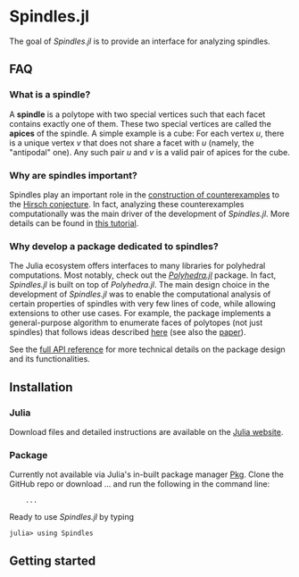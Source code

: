 # Spindles.jl

The goal of *Spindles.jl* is to provide an interface for analyzing spindles.

## FAQ
### What is a spindle?
A **spindle** is a polytope with two special vertices such that each facet contains exactly one of them. These two special vertices are called the **apices** of the spindle. 
A simple example is a cube: For each vertex $u$, there is a unique vertex $v$ that does not share a facet with $u$ (namely, the "antipodal" one). Any such pair $u$ and $v$ is a valid pair of apices for the cube.

### Why are spindles important?
Spindles play an important role in the [construction of counterexamples](https://arxiv.org/abs/1006.2814) to the [Hirsch conjecture](https://en.wikipedia.org/wiki/Hirsch_conjecture). In fact, analyzing these counterexamples computationally was the main driver of the development of *Spindles.jl*. More details can be found in [this tutorial](@ref "Spindles and the Hirsch conjecture").

### Why develop a package dedicated to spindles?
The Julia ecosystem offers interfaces to many libraries for polyhedral computations. Most notably, check out the [*Polyhedra.jl*](https://juliapolyhedra.github.io/Polyhedra.jl/) package. In fact, *Spindles.jl* is built on top of *Polyhedra.jl*. The main design choice in the development of *Spindles.jl* was to enable the computational analysis of certain properties of spindles with very few lines of code, while allowing extensions to other use cases. For example, the package implements a general-purpose algorithm to enumerate faces of polytopes (not just spindles) that follows ideas described [here](https://sites.google.com/site/christopheweibel/research/hirsch-conjecture) (see also the [paper](https://arxiv.org/pdf/1202.4701)).

See the [full API reference](@ref "Representation") for more technical details on the package design and its functionalities.


## Installation
### Julia
Download files and detailed instructions are available on the [Julia website](https://julialang.org/).

### Package
Currently not available via Julia's in-built package manager [Pkg](https://docs.julialang.org/en/v1/stdlib/Pkg/). Clone the GitHub repo or download ... and run the following in the command line:

```
    ...
```

Ready to use *Spindles.jl* by typing
```jldoctest
julia> using Spindles
```

## Getting started




